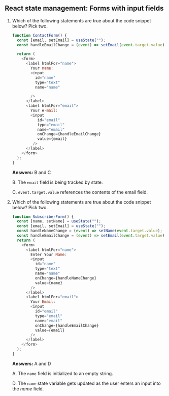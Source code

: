 ## React state management: Forms with input fields

1. Which of the following statements are true about the code snippet below? Pick two.

    ```js
    function ContactForm() {
      const [email, setEmail] = useState("");
      const handleEmailChange = (event) => setEmail(event.target.value);

      return (
        <form>
          <label htmlFor="name">
            Your name:
            <input
              id="name"
              type="text"
              name="name"

            />
          </label>
          <label htmlFor="email">
            Your e-mail:
            <input 
               id="email"
               type="email"
               name="email" 
               onChange={handleEmailChange}
               value={email}
             />
          </label>
        </form>
      );
    }
    ```
    
    **Answers:** B and C
    
    B. The `email` field is being tracked by state.
    
    C. `event.target.value` references the contents of the email field.

2. Which of the following statements are true about the code snippet below? Pick two.

    ```js
    function SubscriberForm() {
      const [name, setName] = useState("");
      const [email, setEmail] = useState("");
      const handleNameChange = (event) => setName(event.target.value);
      const handleEmailChange = (event) => setEmail(event.target.value);
      return (
        <form>
          <label htmlFor="name">
            Enter Your Name:
            <input
              id="name"
              type="text"
              name="name"
              onChange={handleNameChange}
              value={name}
            />
          </label>
          <label htmlFor="email">
            Your Email:
            <input
              id="email"
              type="email"
              name="email"
              onChange={handleEmailChange}
              value={email}
            />
          </label>
        </form>
      );
    }
    ```

    **Answers:** A and D
    
    A. The `name` field is initialized to an empty string.
    
    D. The `name` state variable gets updated as the user enters an input into the *name* field.
